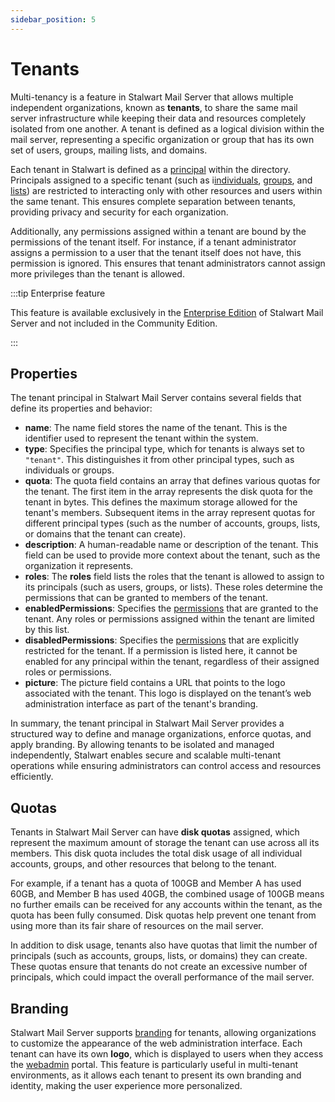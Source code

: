 ```yaml
---
sidebar_position: 5
---
```


# Tenants

Multi-tenancy is a feature in Stalwart Mail Server that allows multiple independent organizations, known as **tenants**, to share the same mail server infrastructure while keeping their data and resources completely isolated from one another. A tenant is defined as a logical division within the mail server, representing a specific organization or group that has its own set of users, groups, mailing lists, and domains.

Each tenant in Stalwart is defined as a [principal](/docs/auth/principals/overview) within the directory. Principals assigned to a specific tenant (such as i[individuals](/docs/auth/principals/individual), [groups](/docs/auth/principals/group), and [lists](/docs/auth/principals/list)) are restricted to interacting only with other resources and users within the same tenant. This ensures complete separation between tenants, providing privacy and security for each organization. 

Additionally, any permissions assigned within a tenant are bound by the permissions of the tenant itself. For instance, if a tenant administrator assigns a permission to a user that the tenant itself does not have, this permission is ignored. This ensures that tenant administrators cannot assign more privileges than the tenant is allowed.

:::tip Enterprise feature

This feature is available exclusively in the [Enterprise Edition](/docs/server/enterprise) of Stalwart Mail Server and not included in the Community Edition.

:::

## Properties

The tenant principal in Stalwart Mail Server contains several fields that define its properties and behavior:

- **name**: The name field stores the name of the tenant. This is the identifier used to represent the tenant within the system.
- **type**: Specifies the principal type, which for tenants is always set to `"tenant"`. This distinguishes it from other principal types, such as individuals or groups.
- **quota**: The quota field contains an array that defines various quotas for the tenant. The first item in the array represents the disk quota for the tenant in bytes. This defines the maximum storage allowed for the tenant's members. Subsequent items in the array represent quotas for different principal types (such as the number of accounts, groups, lists, or domains that the tenant can create).
- **description**: A human-readable name or description of the tenant. This field can be used to provide more context about the tenant, such as the organization it represents.
- **roles**: The **roles** field lists the roles that the tenant is allowed to assign to its principals (such as users, groups, or lists). These roles determine the permissions that can be granted to members of the tenant.
- **enabledPermissions**:  Specifies the [permissions](/docs/auth/authorization/permissions) that are granted to the tenant. Any roles or permissions assigned within the tenant are limited by this list.
- **disabledPermissions**: Specifies the [permissions](/docs/auth/authorization/permissions) that are explicitly restricted for the tenant. If a permission is listed here, it cannot be enabled for any principal within the tenant, regardless of their assigned roles or permissions.
- **picture**: The picture field contains a URL that points to the logo associated with the tenant. This logo is displayed on the tenant’s web administration interface as part of the tenant's branding.

In summary, the tenant principal in Stalwart Mail Server provides a structured way to define and manage organizations, enforce quotas, and apply branding. By allowing tenants to be isolated and managed independently, Stalwart enables secure and scalable multi-tenant operations while ensuring administrators can control access and resources efficiently.

## Quotas

Tenants in Stalwart Mail Server can have **disk quotas** assigned, which represent the maximum amount of storage the tenant can use across all its members. This disk quota includes the total disk usage of all individual accounts, groups, and other resources that belong to the tenant.

For example, if a tenant has a quota of 100GB and Member A has used 60GB, and Member B has used 40GB, the combined usage of 100GB means no further emails can be received for any accounts within the tenant, as the quota has been fully consumed. Disk quotas help prevent one tenant from using more than its fair share of resources on the mail server.

In addition to disk usage, tenants also have quotas that limit the number of principals (such as accounts, groups, lists, or domains) they can create. These quotas ensure that tenants do not create an excessive number of principals, which could impact the overall performance of the mail server.

## Branding

Stalwart Mail Server supports [branding](/docs/management/webadmin/branding) for tenants, allowing organizations to customize the appearance of the web administration interface. Each tenant can have its own **logo**, which is displayed to users when they access the [webadmin](/docs/management/webadmin/overview) portal. This feature is particularly useful in multi-tenant environments, as it allows each tenant to present its own branding and identity, making the user experience more personalized.
